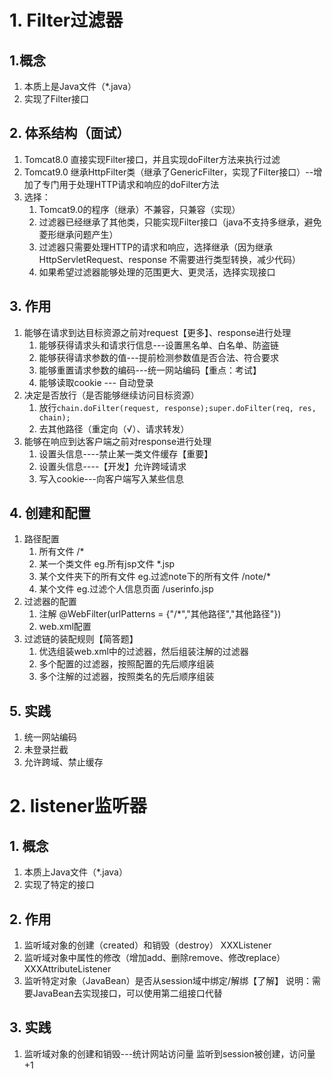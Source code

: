 # 1. Filter过滤器
## 1.概念
1. 本质上是Java文件（*.java）
2. 实现了Filter接口
## 2. 体系结构（面试）
1. Tomcat8.0 直接实现Filter接口，并且实现doFilter方法来执行过滤
2. Tomcat9.0 继承HttpFilter类（继承了GenericFilter，实现了Filter接口）--增加了专门用于处理HTTP请求和响应的doFilter方法
3. 选择：
	1. Tomcat9.0的程序（继承）不兼容，只兼容（实现）
	2. 过滤器已经继承了其他类，只能实现Filter接口（java不支持多继承，避免菱形继承问题产生）
	3. 过滤器只需要处理HTTP的请求和响应，选择继承（因为继承HttpServletRequest、response 不需要进行类型转换，减少代码）
	4. 如果希望过滤器能够处理的范围更大、更灵活，选择实现接口
## 3. 作用
1. 能够在请求到达目标资源之前对request【更多】、response进行处理
	1. 能够获得请求头和请求行信息---设置黑名单、白名单、防盗链
	2. 能够获得请求参数的值---提前检测参数值是否合法、符合要求
	3. 能够重置请求参数的编码---统一网站编码【重点：考试】
	4. 能够读取cookie --- 自动登录
2. 决定是否放行（是否能够继续访问目标资源）
	1. 放行```chain.doFilter(request, response);super.doFilter(req, res, chain);```
	2. 去其他路径（重定向（√）、请求转发）
3. 能够在响应到达客户端之前对response进行处理
	1. 设置头信息----禁止某一类文件缓存【重要】
	2. 设置头信息----【开发】允许跨域请求
	3. 写入cookie---向客户端写入某些信息
## 4. 创建和配置
1. 路径配置
	1. 所有文件 /*
	2. 某一个类文件  eg.所有jsp文件 *.jsp
	3. 某个文件夹下的所有文件  eg.过滤note下的所有文件 /note/*
	4. 某个文件 eg.过滤个人信息页面 /userinfo.jsp
2. 过滤器的配置
	1. 注解 @WebFilter(urlPatterns = {"/*","其他路径","其他路径"})
	2. web.xml配置
3. 过滤链的装配规则【简答题】
	1. 优选组装web.xml中的过滤器，然后组装注解的过滤器
	2. 多个配置的过滤器，按照配置的先后顺序组装
	3. 多个注解的过滤器，按照类名的先后顺序组装
## 5. 实践
1. 统一网站编码
2. 未登录拦截
3. 允许跨域、禁止缓存


# 2. listener监听器
## 1. 概念
1. 本质上Java文件（*.java）
2. 实现了特定的接口
## 2. 作用
1. 监听域对象的创建（created）和销毁（destroy）   XXXListener
2. 监听域对象中属性的修改（增加add、删除remove、修改replace）XXXAttributeListener
3. 监听特定对象（JavaBean）是否从session域中绑定/解绑【了解】 
	说明：需要JavaBean去实现接口，可以使用第二组接口代替
## 3. 实践
1. 监听域对象的创建和销毁---统计网站访问量
	监听到session被创建，访问量+1

